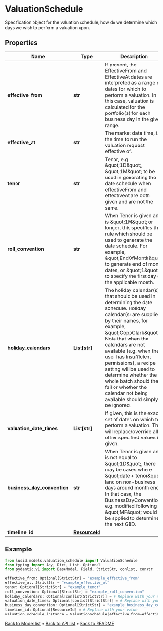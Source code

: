 # ValuationSchedule

Specification object for the valuation schedule, how do we determine which days we wish to perform a valuation upon.
## Properties
Name | Type | Description | Notes
------------ | ------------- | ------------- | -------------
**effective_from** | **str** | If present, the EffectiveFrom and EffectiveAt dates are interpreted as a range of dates for which to perform a valuation.  In this case, valuation is calculated for the portfolio(s) for each business day in the given range. | [optional] 
**effective_at** | **str** | The market data time, i.e. the time to run the valuation request effective of. | 
**tenor** | **str** | Tenor, e.g \&quot;1D\&quot;, \&quot;1M\&quot; to be used in generating the date schedule when effectiveFrom and effectiveAt are both given and are not the same. | [optional] 
**roll_convention** | **str** | When Tenor is given and is \&quot;1M\&quot; or longer, this specifies the rule which should be used to generate the date schedule.    For example, \&quot;EndOfMonth\&quot; to generate end of month dates, or \&quot;1\&quot; to specify the first day of the applicable month. | [optional] 
**holiday_calendars** | **List[str]** | The holiday calendar(s) that should be used in determining the date schedule.  Holiday calendar(s) are supplied by their names, for example, \&quot;CoppClark\&quot;.   Note that when the calendars are not available (e.g. when the user has insufficient permissions),   a recipe setting will be used to determine whether the whole batch should then fail or whether the calendar not being available should simply be ignored. | [optional] 
**valuation_date_times** | **List[str]** | If given, this is the exact set of dates on which to perform a valuation. This will replace/override all other specified values if given. | [optional] 
**business_day_convention** | **str** | When Tenor is given and is not equal to \&quot;1D\&quot;, there may be cases where \&quot;date + tenor\&quot; land on non-business days around month end.  In that case, the BusinessDayConvention, e.g. modified following \&quot;MF\&quot; would be applied to determine the next GBD. | [optional] 
**timeline_id** | [**ResourceId**](ResourceId.md) |  | [optional] 
## Example

```python
from lusid.models.valuation_schedule import ValuationSchedule
from typing import Any, Dict, List, Optional
from pydantic.v1 import BaseModel, Field, StrictStr, conlist, constr

effective_from: Optional[StrictStr] = "example_effective_from"
effective_at: StrictStr = "example_effective_at"
tenor: Optional[StrictStr] = "example_tenor"
roll_convention: Optional[StrictStr] = "example_roll_convention"
holiday_calendars: Optional[conlist(StrictStr)] = # Replace with your value
valuation_date_times: Optional[conlist(StrictStr)] = # Replace with your value
business_day_convention: Optional[StrictStr] = "example_business_day_convention"
timeline_id: Optional[ResourceId] = # Replace with your value
valuation_schedule_instance = ValuationSchedule(effective_from=effective_from, effective_at=effective_at, tenor=tenor, roll_convention=roll_convention, holiday_calendars=holiday_calendars, valuation_date_times=valuation_date_times, business_day_convention=business_day_convention, timeline_id=timeline_id)

```

[Back to Model list](../README.md#documentation-for-models) &#8226; [Back to API list](../README.md#documentation-for-api-endpoints) &#8226; [Back to README](../README.md)

